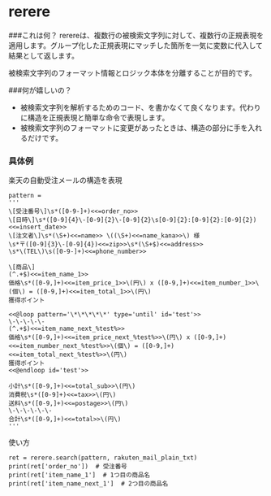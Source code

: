 rerere
======

###これは何？
rerereは、複数行の被検索文字列に対して、複数行の正規表現を適用します。グループ化した正規表現にマッチした箇所を一気に変数に代入して結果として返します。

被検索文字列のフォーマット情報とロジック本体を分離することが目的です。

###何が嬉しいの？
- 被検索文字列を解析するためのコード、を書かなくて良くなります。代わりに構造を正規表現と簡単な命令で表現します。
- 被検索文字列のフォーマットに変更があったときは、構造の部分に手を入れるだけです。


### 具体例
楽天の自動受注メールの構造を表現
```
pattern = 
'''
\[受注番号\]\s*([0-9-]+)<<=order_no>>
\[日時\]\s*([0-9]{4}\-[0-9]{2}\-[0-9]{2}\s[0-9]{2}:[0-9]{2}:[0-9]{2})<<=insert_date>>
\[注文者\]\s*(\S+)<<=name>> \((\S+)<<=name_kana>>\) 様
\s*〒([0-9]{3}\-[0-9]{4})<<=zip>>\s*(\S+$)<<=address>>
\s*\(TEL\)\s([0-9-]+)<<=phone_number>>

\[商品\]
(^.+$)<<=item_name_1>>
価格\s*([0-9,]+)<<=item_price_1>>\(円\) x ([0-9,]+)<<=item_number_1>>\(個\) = ([0-9,]+)<<=item_total_1>>\(円\)
獲得ポイント

<<@loop pattern='\*\*\*\*\*' type='until' id='test'>>
\-\-\-\-\-
(^.+$)<<=item_name_next_%test%>>
価格\s*([0-9,]+)<<=item_price_next_%test%>>\(円\) x ([0-9,]+)<<=item_number_next_%test%>>\(個\) = ([0-9,]+)<<=item_total_next_%test%>>\(円\)
獲得ポイント
<<@endloop id='test'>>

小計\s*([0-9,]+)<<=total_sub>>\(円\)
消費税\s*([0-9]+)<<=tax>>\(円\)
送料\s*([0-9,]+)<<=postage>>\(円\)
\-\-\-\-\-\-
合計\s*([0-9,]+)<<=total>>\(円\)
'''
```

使い方
```
ret = rerere.search(pattern, rakuten_mail_plain_txt)
print(ret['order_no'])  # 受注番号
print(ret['item_name_1']  # 1つ目の商品名
print(ret['item_name_next_1']  # 2つ目の商品名
```
